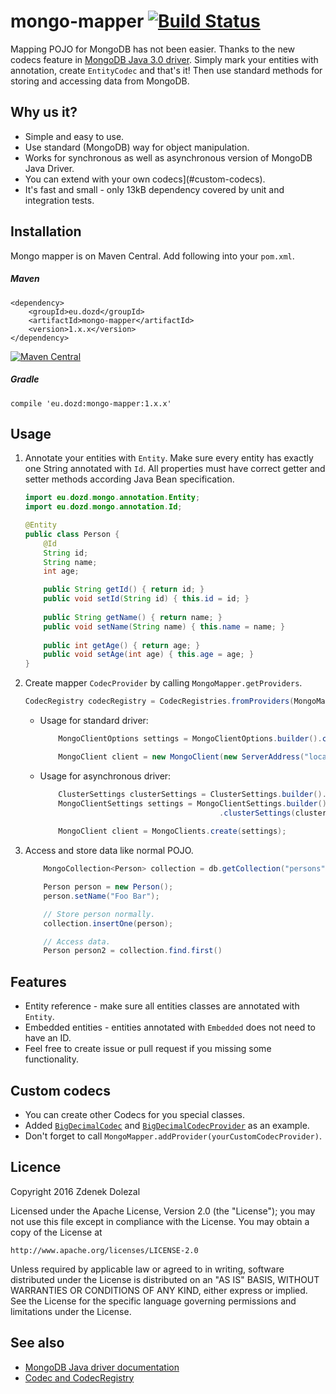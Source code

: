 # mongo-mapper [![Build Status](https://travis-ci.org/dozd/mongo-mapper.svg?branch=master)](https://travis-ci.org/dozd/mongo-mapper)

Mapping POJO for MongoDB has not been easier. Thanks to the new codecs feature in [MongoDB Java 3.0 driver](https://www.mongodb.com/blog/post/introducing-30-java-driver).
Simply mark your entities with annotation, create `EntityCodec` and that's it! Then use standard methods for storing and accessing data from MongoDB.

## Why us it?
- Simple and easy to use.
- Use standard (MongoDB) way for object manipulation.
- Works for synchronous as well as asynchronous version of MongoDB Java Driver.
- You can extend with your own codecs](#custom-codecs).
- It's fast and small - only 13kB dependency covered by unit and integration tests.

## Installation

Mongo mapper is on Maven Central. Add following into your `pom.xml`.

##### Maven

```
<dependency>
    <groupId>eu.dozd</groupId>
    <artifactId>mongo-mapper</artifactId>
    <version>1.x.x</version>
</dependency>
```

[![Maven Central](https://maven-badges.herokuapp.com/maven-central/eu.dozd/mongo-mapper/badge.svg?style=flat)](http://mvnrepository.com/artifact/eu.dozd/mongo-mapper)

##### Gradle

```
compile 'eu.dozd:mongo-mapper:1.x.x'
```

## Usage
1. Annotate your entities with `Entity`. Make sure every entity has exactly one String annotated with `Id`. All properties must have
correct getter and setter methods according Java Bean specification.

    ```java
    import eu.dozd.mongo.annotation.Entity;
    import eu.dozd.mongo.annotation.Id;
    
    @Entity
    public class Person {
        @Id
        String id;
        String name;
        int age;
    
        public String getId() { return id; }
        public void setId(String id) { this.id = id; }
        
        public String getName() { return name; }
        public void setName(String name) { this.name = name; }
        
        public int getAge() { return age; }
        public void setAge(int age) { this.age = age; }
    }
    ```

2. Create mapper `CodecProvider` by calling `MongoMapper.getProviders`.
    ```java
    CodecRegistry codecRegistry = CodecRegistries.fromProviders(MongoMapper.getProviders());
    ```

    - Usage for standard driver:
    
        ```java
            MongoClientOptions settings = MongoClientOptions.builder().codecRegistry(codecRegistry).build();
        
            MongoClient client = new MongoClient(new ServerAddress("localhost", 27017), settings);
        ```
    
    - Usage for asynchronous driver:
    
        ```java
            ClusterSettings clusterSettings = ClusterSettings.builder().hosts(Arrays.asList(new ServerAddress("localhost", 27017))).build();
            MongoClientSettings settings = MongoClientSettings.builder().codecRegistry(codecRegistry)
                                                .clusterSettings(clusterSettings).build();
            
            MongoClient client = MongoClients.create(settings);
        ```
        
3. Access and store data like normal POJO.

    ```java
        MongoCollection<Person> collection = db.getCollection("persons", Person.class);
    
        Person person = new Person();
        person.setName("Foo Bar");
    
        // Store person normally.
        collection.insertOne(person);
    
        // Access data.
        Person person2 = collection.find.first()
    ```

## Features
- Entity reference - make sure all entities classes are annotated with `Entity`.
- Embedded entities - entities annotated with `Embedded` does not need to have an ID. 
- Feel free to create issue or pull request if you missing some functionality.

## Custom codecs
- You can create other Codecs for you special classes.
- Added [`BigDecimalCodec`](https://github.com/dozd/mongo-mapper/tree/master/src/main/java/eu/dozd/mongo/codecs/bigdecimal/BigDecimalCodec.java) 
and [`BigDecimalCodecProvider`](https://github.com/dozd/mongo-mapper/tree/master/src/main/java/eu/dozd/mongo/codecs/bigdecimal/BigDecimalCodecProvider.java) as an example.
- Don't forget to call `MongoMapper.addProvider(yourCustomCodecProvider)`.

## Licence
Copyright 2016 Zdenek Dolezal

Licensed under the Apache License, Version 2.0 (the "License");
you may not use this file except in compliance with the License.
You may obtain a copy of the License at

    http://www.apache.org/licenses/LICENSE-2.0

Unless required by applicable law or agreed to in writing, software
distributed under the License is distributed on an "AS IS" BASIS,
WITHOUT WARRANTIES OR CONDITIONS OF ANY KIND, either express or implied.
See the License for the specific language governing permissions and
limitations under the License.

## See also
- [MongoDB Java driver documentation](http://mongodb.github.io/mongo-java-driver/3.1/)
- [Codec and CodecRegistry](http://mongodb.github.io/mongo-java-driver/3.1/bson/codecs/)
